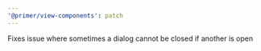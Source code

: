```yaml
---
'@primer/view-components': patch
---
```


Fixes issue where sometimes a dialog cannot be closed if another is open

<!-- Changed components: Primer::Alpha::Dialog -->
